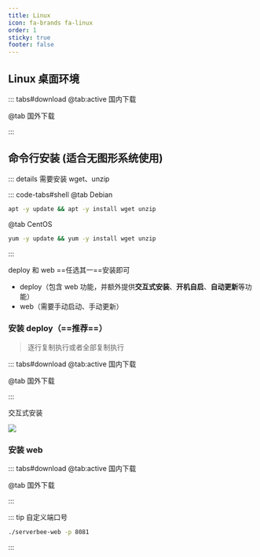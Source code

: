 ```yaml
---
title: Linux
icon: fa-brands fa-linux
order: 1
sticky: true
footer: false
---
```


## Linux 桌面环境

<ServerMilkLogo />

::: tabs#download
@tab:active 国内下载

<DesktopDownload label="点击下载 AppImage（国内地址）" os="linux" />

@tab 国外下载

<DesktopDownload label="点击下载 AppImage（国外地址）" is-github="true" os="linux" />

:::

## 命令行安装 (适合无图形系统使用)
::: details 需要安装 wget、unzip

::: code-tabs#shell
@tab Debian

```bash
apt -y update && apt -y install wget unzip
```

@tab CentOS

```bash
yum -y update && yum -y install wget unzip
```

:::


deploy 和 web ==任选其一==安装即可
- deploy（包含 web 功能，并额外提供**交互式安装**、**开机自启**、**自动更新**等功能）
- web（需要手动启动、手动更新）

### 安装 deploy（==推荐==）
> 逐行复制执行或者全部复制执行

::: tabs#download
@tab:active 国内下载

<CliDownload os="linux" arch="x86_64" module="deploy" />

@tab 国外下载

<CliDownload isGithub="true" os="linux" arch="x86_64" module="deploy" />

:::

交互式安装

![](/img/interactive.gif)

### 安装 web
::: tabs#download
@tab:active 国内下载

<CliDownload os="linux" arch="x86_64" module="web" />

@tab 国外下载

<CliDownload isGithub="true" os="linux" arch="x86_64" module="web" />

:::

::: tip 自定义端口号
```bash
./serverbee-web -p 8081
```

:::

<script setup>
import DesktopDownload from "@DesktopDownload";
import CliDownload from "@CliDownload";
import ServerMilkLogo from "@ServerMilkLogo";
</script>
